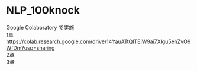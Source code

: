 # NLP_100knock
Google Colaboratory で実施  
1章 https://colab.research.google.com/drive/14YauATtQITEiW9ai7Xlgu5ehZvO9WfDm?usp=sharing  
2章  
3章  
